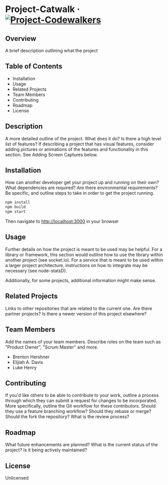 # Project-Catwalk &middot; [![Project-Codewalkers](https://circleci.com/gh/Project-Codewalkers/Project-Catwalk.svg?style=svg)](https://app.circleci.com/pipelines/github/Project-Codewalkers)
<!-- [![codecov](https://codecov.io/gh/Project-Codewalkers/Project-Catwalk/branch/main/graph/badge.svg?token=GPB0Y087O7)](https://codecov.io/gh/Project-Codewalkers/Project-Catwalk) -->

## Overview

A brief description outlining what the project

## Table of Contents

- Installation
- Usage
- Related Projects
- Team Members
- Contributing
- Roadmap
- License

## Description

A more detailed outline of the project. What does it do? Is there a high level list of features? If describing a project that has visual features, consider adding pictures or animations of the features and functionality in this section. See Adding Screen Captures below.

## Installation

How can another developer get your project up and running on their own? What dependencies are required? Are there environmental requirements? Be specific, and outline steps to take in order to get the project running.

```javascript
npm install
npm build
npm start
```

Then navigate to <http://localhost:3000> in your browser

## Usage

Further details on how the project is meant to be used may be helpful. For a library or framework, this section would outline how to use the library within another project (see socket.io). For a service that is meant to be used within a larger project architecture, instructions on how to integrate may be necessary (see node-statsD).

Additionally, for some projects, additional information might make sense.

## Related Projects

Links to other repositories that are related to the current one. Are there partner projects? Is there a newer version of this project elsewhere?

## Team Members

Add the names of your team members. Describe roles on the team such as "Product Owner", "Scrum Master" and more.

- Brenton Hershner
- Elijiah A. Davis
- Luke Henry

## Contributing

If you'd like others to be able to contribute to your work, outline a process through which they can submit a request for changes to be incorporated. More specifically, outline the Git workflow for these contributors. Should they use a feature branching workflow? Should they rebase or merge? Should the fork the repository? What is the review process?

## Roadmap

What future enhancements are planned? What is the current status of the project? Is it being actively maintained?

## License

Unlicensed
